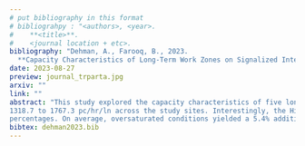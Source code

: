 ```yaml
---
# put bibliography in this format
# bibliograhpy : "<authors>, <year>.
#    **<title>**.
#    <journal location + etc>.
bibliography: "Dehman, A., Farooq, B., 2023.
  **Capacity Characteristics of Long-Term Work Zones on Signalized Intersection Approaches**. Transportation Research Part A: Policy and Practice." # surround Title with **<title>**
date: 2023-08-27
preview: journal_trparta.jpg
arxiv: ""
link: ""
abstract: "This study explored the capacity characteristics of five long-term WZ configurations at a major signalized intersection in Toronto. In total, 1,766 cycles and 22,057 inter-vehicle headway observations were recorded using over 140 hours of real-time traffic videos. The saturation flow rate ranged from
1318.7 to 1767.3 pc/hr/ln across the study sites. Interestingly, the Highway Capacity Manual WZ model was found to significantly overestimate the traffic capacity at the study sites. The analysis assessed the hypothesis that the saturation headway is further compressed when long queues are present on site. The average saturation headway during oversaturated conditions was found to be shorter by 5 to 11% across the study sites as compared to undersaturated conditions. Other influential factors such as day versus night and late-merge were assessed. The saturation flow under daytime conditions was higher by 3 to 5% as compared to nighttimes. Vehicles merging late from the closed lanes had a shorter headway as compared to vehicles approaching from the open lane by around 8 to 10%. Probability distribution functions of the saturation headway were developed, the best-fit curve for all cases was found to be the three-parameter lognormal distribution. The study also developed multiple regression equations to estimate WZ capacity reduction induced by heavy vehicles for a wide range of heavy vehicle
percentages. On average, oversaturated conditions yielded a 5.4% additional flow reduction as compared to undersaturated conditions for the same HV%. Moreover, the impact of different snow conditions on the saturation flow was estimated. The fully slushy, partly slushy, and bare-and-wet snow categories resulted in headway elongation of 35.1 to 42%, 21.2 to 23.4%, and 6.2 to 12.6%, respectively. The study explains how the findings can assist transportation agencies and practitioners in improving the policies, practices, and guidelines related to WZ activities and planning."
bibtex: dehman2023.bib
---
```

